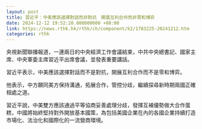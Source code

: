 ```yaml
---
layout: post
title: 習近平：中美應該選擇對話而非對抗　開展互利合作而非零和博弈
date: 2024-12-12 19:52:28.000000000 +08:00
link: https://news.rthk.hk/rthk/ch/component/k2/1783225-20241212.htm
categories: rthk
---
```


央視新聞聯播報道，一連兩日的中央經濟工作會議結束，中共中央總書記、國家主席、中央軍委主席習近平出席會議，並發表重要講話。

習近平表示，中美應該選擇對話而不是對抗，開展互利合作而不是零和博弈。

他表示，中方願同美方保持溝通，拓展合作，管控分歧，繼續探尋新時期兩國正確相處之道。

習近平說，中美雙方應該通過平等協商妥善處理分歧，發揮互補優勢做大合作蛋糕，中國將始終堅持對外開放基本國策，為包括美國企業在內的各國企業持續打造市場化、法治化和國際化的一流營商環境。
